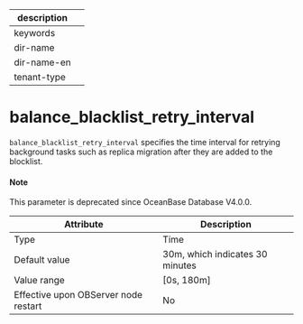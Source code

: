 |description||
|---|---|
|keywords||
|dir-name||
|dir-name-en||
|tenant-type||

# balance_blacklist_retry_interval


`balance_blacklist_retry_interval` specifies the time interval for retrying background tasks such as replica migration after they are added to the blocklist.

<main id="notice" type='explain'>
  <h4>Note</h4>
  <p>This parameter is deprecated since OceanBase Database V4.0.0. </p>
</main>

| **Attribute** | **Description** |
|------------------|--------------|
| Type | Time |
| Default value | 30m, which indicates 30 minutes |
| Value range | \[0s, 180m\] |
| Effective upon OBServer node restart | No |



